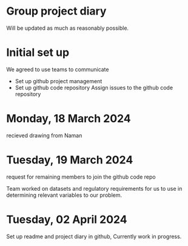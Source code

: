 # Group project diary
Will be updated as much as reasonably possible.

# Initial set up
We agreed to use teams to communicate

- Set up github project management
- Set up github code repository
Assign issues to the github code repository

# Monday, 18 March 2024
recieved drawing from Naman

# Tuesday, 19 March 2024
request for remaining members to join the github code repo 

Team worked on datasets and regulatory requirements for us to use in determining
relevant variables to our problem.

# Tuesday,  02 April 2024
Set up readme and project diary in github,
Currently work in progress.
